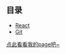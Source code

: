 ## 目录

* [React](http://suzy1993.github.io/misszy/react)
* [Git](http://suzy1993.github.io/misszy/git)

[点此看看我的page吧~](http://suzy1993.github.io/pagezy/index.html)
